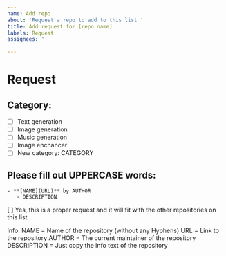 ```yaml
---
name: Add repo
about: 'Request a repo to add to this list '
title: Add request for [repo name]
labels: Request
assignees: ''

---
```


# Request 
## Category:
- [ ] Text generation
- [ ] Image generation
- [ ] Music generation
- [ ] Image enchancer
- [ ] New category: CATEGORY

## Please fill out UPPERCASE words:

```
- **[NAME](URL)** by AUTHOR
   - DESCRIPTION
```

[ ] Yes, this is a proper request and it will fit with the other repositories on this list

Info:
NAME = Name of the repository (without any Hyphens)
URL = Link to the repository
AUTHOR = The current maintainer of the repository
DESCRIPTION = Just copy the info text of the repository
